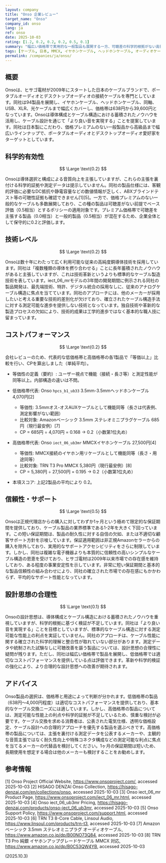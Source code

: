 ```yaml
---
layout: company
title: "Onso 企業レビュー"
target_name: "Onso"
company_id: onso
lang: ja
ref: onso
date: 2025-10-03
rating: [1.2, 0.2, 0.2, 0.2, 0.5, 0.1]
summary: "幅広い価格帯で実用的な一般製品も展開する一方、可聴差の科学的根拠がない高価格ケーブルの主張が目立つ日本のケーブルメーカー"
tags: [ケーブル, 日本, MMCX, イヤホンケーブル, ヘッドホンケーブル, オーディオケーブル]
permalink: /companies/ja/onso/
---
```


## 概要

Onsoは、ヒサゴ電材が2009年にスタートした日本のケーブルブランドで、ポータブルオーディオとデスクトップオーディオの接続ケーブルを専門としています。同社は94製品を展開し、イヤホンケーブル、ヘッドホンケーブル、同軸、USB、XLR、光ケーブルまで幅広くカバーし、価格帯は638円から39,600円となっています。Onsoは導体構成とケーブル構造における蓄積されたノウハウを活用し、ケーブル設計を通じて「より良い音を実現する」ことを提案しています。同社は日本製にこだわり、価格プレミアムのない一般製品から高級品まで幅広いラインナップで、ポータブルオーディオとデスクトップオーディオ愛好家をターゲットとしています。

## 科学的有効性

$$ \Large \text{0.2} $$

Onsoは導体選択と構成による音質向上を主張していますが、これらの主張を裏付ける科学的証拠や測定データは提示していません。同社の製品仕様には、客観的評価に必要なDC抵抗や静電容量などの数値情報が乏しく、ABXブラインドテスト等の可聴性証拠も確認できません[1][5]。一方で、価格プレミアムのない一般的なケーブルも多数展開しており、この種の製品は可聴差がない前提でベース評価（0.5相当）とするポリシーの適用対象です。プレミアム価格帯で可聴差を主張する製品（0.0相当）と一般的製品（0.5相当）が混在するため、企業全体として保守的に0.2と評価します。

## 技術レベル

$$ \Large \text{0.2} $$

Onsoは数十年にわたって広く利用可能な従来の高純度銅導体技術を採用しています。同社は「複数種類の導体を撚り合わせる」ことに長年蓄積されたノウハウがあると主張していますが、これは技術革新というよりも標準的なケーブル製造技術を表しています。iect_06_mrモデルの3年間の開発期間に例示される同社の製品開発は、最先端技術、特許、デジタル統合の採用なしに、従来のアナログケーブル構造に焦点を当てています。同社のアプローチには、他のメーカーが採用したいと考える重要な技術的差別化が欠けており、確立されたケーブル構造手法に対する測定可能な進歩を提供しない技術となっています。独自技術や革新的な製造プロセスの欠如により、技術的成果は工学的進歩ではなく基本的な職人技に留まっています。

## コストパフォーマンス

$$ \Large \text{0.2} $$

会社レビューのため、代表的な低価格帯と高価格帯の各1製品で「等価以上」比較を行い、CPを算出しました（単純平均）。

- 等価性の定義（要約）: ユーザー視点で機能（接続・長さ等）と測定性能が同等以上。内部構造の違いは不問。

- 低価格帯代表: Onso `hpcs_b1_ub33` 3.5mm-3.5mmヘッドホンケーブル 4,070円[2]
  - 等価性: 3.5mmオス-オスAUXケーブルとして機能同等（長さは代表例、測定影響がない範囲）
  - 比較対象: Amazonベーシック 3.5mm ステレオミニプラグケーブル 685円（現行最安例）[7]
  - CP = 685円 ÷ 4,070円 = 0.168 → 0.2（小数第1位丸め）

- 高価格帯代表: Onso `iect_06_ub3mr` MMCXイヤホンケーブル 27,500円[4]
  - 等価性: MMCX接続のイヤホン用リケーブルとして機能同等（長さ・用途同等）
  - 比較対象: TRN T3 Pro MMCX 5,380円（現行最安例）[8]
  - CP = 5,380円 ÷ 27,500円 = 0.195 → 0.2（小数第1位丸め）

- 本項スコア: 上記2製品の平均により 0.2。

## 信頼性・サポート

$$ \Large \text{0.5} $$

Onsoは正規代理店からの購入に対してわずか1ヶ月という極めて限定的な保証期間を提供しており、ケーブル製品の業界標準である1-2年を大きく下回っています。この短い保証期間は、製品の耐久性に対する自信の欠如、または不適切な顧客サポート方針を示唆しています。保証適用範囲は非正規Amazonセラーからの購入を除外しており、実用的なサポートアクセシビリティをさらに制限しています。しかし、同社は複雑な電子機器よりも本質的に信頼性の高いシンプルなケーブル構造の恩恵を受けており、ヒサゴ電材は2009年以来市場での存在感を維持しており、ある程度の事業安定性を示しています。非常に短い保証期間と基本的な製品信頼性の組み合わせにより、同社の確立された市場での存在感にもかかわらず、平均的なサポート性能となっています。

## 設計思想の合理性

$$ \Large \text{0.1} $$

Onsoの設計思想は、導体構成とケーブル構造における蓄積されたノウハウを重視していますが、科学的根拠に基づく検証が不足しています。同社は「より良い音を実現する」ことを目標としていますが、標準的なケーブル構造に対する測定可能な性能上の利点を実証していません。同社のアプローチは、ケーブル性能に関する確立された科学的理解と整合性が取れていない部分があります。測定データや統制された試験なしに可聴改善を謳う製品については、設計思想の合理性に疑問が残ります。ただし、同社は幅広い価格帯で製品を展開し、低価格帯では適切なコストパフォーマンスを提供している点は評価できます。革新や科学的検証の強化により、より合理的な設計思想への改善が期待されます。

## アドバイス

Onso製品の選択は、価格帯と用途によって判断が分かれます。低価格帯の製品（638円〜4,000円程度）は適切なコストパフォーマンスを提供しており、基本的なケーブル交換ニーズには適しています。しかし、高価格帯の製品については、測定可能な性能上の利点や科学的証拠が不足しているため、慎重な検討が必要です。ケーブル交換を求める消費者は、公表された電気仕様、透明な価格設定、ケーブル設計への合理的アプローチを優先する製品を選ぶべきです。高価格帯の製品については、主張を裏付ける測定データを公表するメーカーや、主観的な音質主張ではなく耐久性向上や特殊コネクタ構成などの測定可能な利点に焦点を当てるメーカーの代替品を検討してください。1ヶ月の保証期間は短いため、長期使用を想定する場合は他のメーカーも検討することをお勧めします。

## 参考情報

[1] Onso Project Official Website, https://www.onsoproject.com/, accessed 2025-10-03
[2] HISAGO DENZAI Onso Collection, https://hisago-denzai.com/en/collections/onso, accessed 2025-10-03
[3] Onso iect_06_mr Product Page, https://www.onsoproject.com/iect_06_mr.html, accessed 2025-10-03
[4] Onso iect_06_ub3mr Pricing, https://hisago-denzai.com/products/onso-iect_06_ub3mr, accessed 2025-10-03
[5] Onso Support Policy, https://www.onsoproject.com/support.html, accessed 2025-10-03
[6] TRN T3 8-Core Cable, Linsoul Audio, https://www.linsoul.com/products/trn-t3, accessed 2025-10-03
[7] Amazonベーシック 3.5mm ステレオミニプラグ オーディオケーブル, https://www.amazon.co.jp/dp/B00NO73Q84, accessed 2025-10-03
[8] TRN T3 Pro 純銀 イヤホンアップグレードケーブル MMCX 対応, https://www.amazon.co.jp/dp/B0C53QW4YB, accessed 2025-10-03

(2025.10.3)
